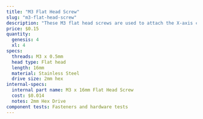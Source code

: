 ```yaml
---
title: "M3 Flat Head Screw"
slug: "m3-flat-head-screw"
description: "These M3 flat head screws are used to attach the X-axis cable carrier to the cable carrier mounts."
price: $0.15
quantity:
  genesis: 4
  xl: 4
specs:
  threads: M3 x 0.5mm
  head type: Flat head
  length: 16mm
  material: Stainless Steel
  drive size: 2mm hex
internal-specs:
  internal part name: M3 x 16mm Flat Head Screw
  cost: $0.014
  notes: 2mm Hex Drive
component tests: Fasteners and hardware tests
---
```

